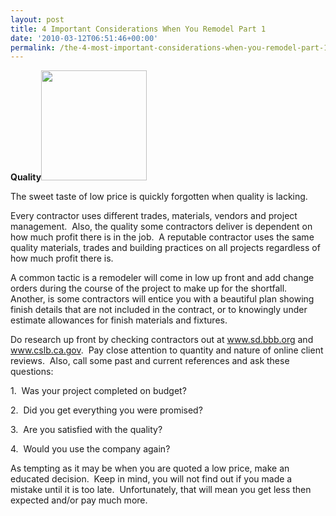 ```yaml
---
layout: post
title: 4 Important Considerations When You Remodel Part 1
date: '2010-03-12T06:51:46+00:00'
permalink: /the-4-most-important-considerations-when-you-remodel-part-1/
---
```

<strong>Quality<a href="http://murraylampert.com/wp-content/uploads/2010/03/images2.jpg"><img class="alignright size-full wp-image-91" title="images" src="http://murraylampert.com/wp-content/uploads/2010/03/images2.jpg" alt="" width="169" height="176" /></a></strong>

The sweet taste of low price is quickly forgotten when quality is lacking. 

Every contractor uses different trades, materials, vendors and project management.  Also, the quality some contractors deliver is dependent on how much profit there is in the job.  A reputable contractor uses the same quality materials, trades and building practices on all projects regardless of how much profit there is.

A common tactic is a remodeler will come in low up front and add change orders during the course of the project to make up for the shortfall.  Another, is some contractors will entice you with a beautiful plan showing finish details that are not included in the contract, or to knowingly under estimate allowances for finish materials and fixtures. 

Do research up front by checking contractors out at <a href="http://www.sd.bbb.org">www.sd.bbb.org</a> and <a href="http://www.cslb.ca.gov">www.cslb.ca.gov</a>.  Pay close attention to quantity and nature of online client reviews.  Also, call some past and current references and ask these questions:

1.  Was your project completed on budget?

2.  Did you get everything you were promised?

3.  Are you satisfied with the quality?

4.  Would you use the company again?

As tempting as it may be when you are quoted a low price, make an educated decision.  Keep in mind, you will not find out if you made a mistake until it is too late.  Unfortunately, that will mean you get less then expected and/or pay much more.

